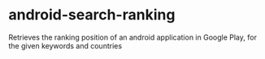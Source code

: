 android-search-ranking
======================

Retrieves the ranking position of an android application in Google Play, for the given keywords and countries